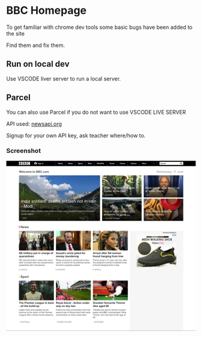 # BBC Homepage

To get familiar with chrome dev tools some basic bugs have been added to the site

Find them and fix them.

## Run on local dev

Use VSCODE liver server to run a local server.

## Parcel

You can also use Parcel if you do not want to use VSCODE LIVE SERVER

API used: [newsapi.org](https://newsapi.org)

Signup for your own API key, ask teacher where/how to.

### Screenshot

![bbc](./img/css-hackathon.jpg)
